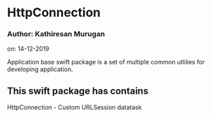 # HttpConnection
### Author: Kathiresan Murugan
on: 14-12-2019

Application base swift package is a set of multiple common utlilies for developing application.

## This swift package has contains
HttpConnection - Custom URLSession datatask
